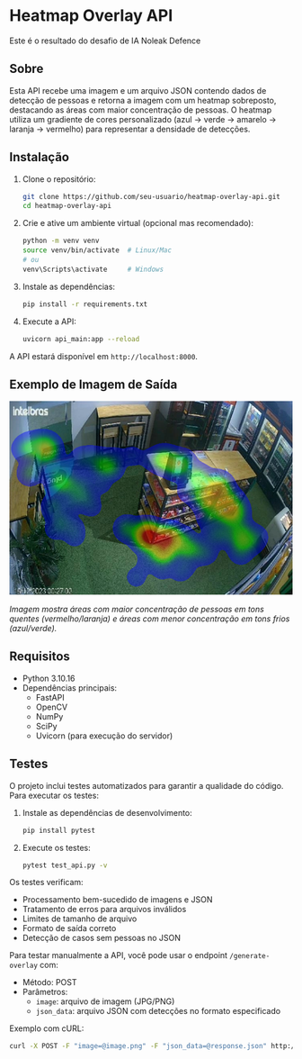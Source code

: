 # Heatmap Overlay API

Este é o resultado do desafio de IA Noleak Defence

## Sobre

Esta API recebe uma imagem e um arquivo JSON contendo dados de detecção de pessoas e retorna a imagem com um heatmap sobreposto, destacando as áreas com maior concentração de pessoas. O heatmap utiliza um gradiente de cores personalizado (azul → verde → amarelo → laranja → vermelho) para representar a densidade de detecções.

## Instalação

1. Clone o repositório:
   ```bash
   git clone https://github.com/seu-usuario/heatmap-overlay-api.git
   cd heatmap-overlay-api
   ```

2. Crie e ative um ambiente virtual (opcional mas recomendado):
   ```bash
   python -m venv venv
   source venv/bin/activate  # Linux/Mac
   # ou
   venv\Scripts\activate     # Windows
   ```

3. Instale as dependências:
   ```bash
   pip install -r requirements.txt
   ```

4. Execute a API:
   ```bash
   uvicorn api_main:app --reload
   ```

A API estará disponível em `http://localhost:8000`.

## Exemplo de Imagem de Saída

![Exemplo de Heatmap](result.png)

*Imagem mostra áreas com maior concentração de pessoas em tons quentes (vermelho/laranja) e áreas com menor concentração em tons frios (azul/verde).*

## Requisitos

- Python 3.10.16
- Dependências principais:
  - FastAPI
  - OpenCV
  - NumPy
  - SciPy
  - Uvicorn (para execução do servidor)

## Testes

O projeto inclui testes automatizados para garantir a qualidade do código. Para executar os testes:

1. Instale as dependências de desenvolvimento:
   ```bash
   pip install pytest
   ```

2. Execute os testes:
   ```bash
   pytest test_api.py -v
   ```

Os testes verificam:
- Processamento bem-sucedido de imagens e JSON
- Tratamento de erros para arquivos inválidos
- Limites de tamanho de arquivo
- Formato de saída correto
- Detecção de casos sem pessoas no JSON

Para testar manualmente a API, você pode usar o endpoint `/generate-overlay` com:
- Método: POST
- Parâmetros:
  - `image`: arquivo de imagem (JPG/PNG)
  - `json_data`: arquivo JSON com detecções no formato especificado

Exemplo com cURL:
```bash
curl -X POST -F "image=@image.png" -F "json_data=@response.json" http://localhost:8000/generate-overlay --output result.png
```
